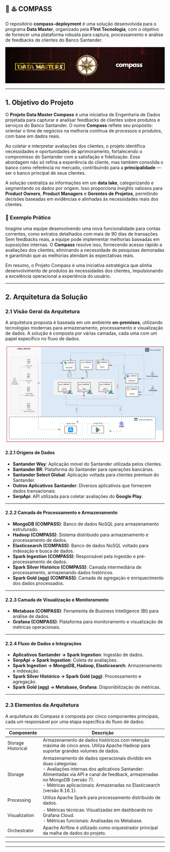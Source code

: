 🧭 ♨️ COMPASS
---

O repositório **compass-deployment** é uma solução desenvolvida para o programa **Data Master**, organizado pela **F1rst Tecnologia**, com o objetivo de fornecer uma plataforma robusta para captura, processamento e análise de feedbacks de clientes do Banco Santander.

![<data-master-compass>](https://github.com/gacarvalho/compass-deployment/blob/main/img/header.png)

---

## 1. Objetivo do Projeto

O **Projeto Data Master Compass** é uma iniciativa de Engenharia de Dados projetada para capturar e analisar feedbacks de clientes sobre produtos e serviços do Banco Santander. O nome **Compass** reflete seu propósito: orientar o time de negócios na melhoria contínua de processos e produtos, com base em dados reais.

Ao coletar e interpretar avaliações dos clientes, o projeto identifica necessidades e oportunidades de aprimoramento, fortalecendo o compromisso do Santander com a satisfação e fidelização. Essa abordagem não só refina a experiência do cliente, mas também consolida o banco como referência no mercado, contribuindo para a **principalidade** — ser o banco principal de seus clientes.

A solução centraliza as informações em um **data lake**, categorizando e segmentando os dados por origem. Isso proporciona insights valiosos para **Product Owners**, **Product Managers** e **Gerentes de Projetos**, permitindo decisões baseadas em evidências e alinhadas às necessidades reais dos clientes.

### 🧭 Exemplo Prático

Imagine uma equipe desenvolvendo uma nova funcionalidade para contas correntes, como extratos detalhados com mais de 90 dias de transações. Sem feedbacks reais, a equipe pode implementar melhorias baseadas em suposições internas. O **Compass** resolve isso, fornecendo acesso rápido a avaliações dos clientes, eliminando a necessidade de pesquisas demoradas e garantindo que as melhorias atendam às expectativas reais.

Em resumo, o Projeto Compass é uma iniciativa estratégica que alinha desenvolvimento de produtos às necessidades dos clientes, impulsionando a excelência operacional a experiência do usuário.

---

## 2. Arquitetura da Solução

### 2.1 Visão Geral da Arquitetura

A arquitetura proposta é baseada em um ambiente **on-premises**, utilizando tecnologias modernas para armazenamento, processamento e visualização de dados. A solução é composta por várias camadas, cada uma com um papel específico no fluxo de dados.

![<arquitetura-data-master-compass>](https://github.com/gacarvalho/compass-deployment/blob/main/img/arquitetura.png)

#### 2.2.1 Origens de Dados

- **Santander Way**: Aplicação móvel do Santander utilizada pelos clientes.
- **Santander BR**: Plataforma do Santander para operações bancárias.
- **Santander Select Global**: Aplicação voltada para clientes premium do Santander.
- **Outros Aplicativos Santander**: Diversos aplicativos que fornecem dados transacionais.
- **SerpApi**: API utilizada para coletar avaliações do **Google Play**.

---

#### 2.2.2 Camada de Processamento e Armazenamento

- **MongoDB (COMPASS)**: Banco de dados NoSQL para armazenamento estruturado.
- **Hadoop (COMPASS)**: Sistema distribuído para armazenamento e processamento de dados.
- **Elasticsearch (COMPASS)**: Banco de dados NoSQL voltado para indexação e busca de dados.
- **Spark Ingestion (COMPASS)**: Responsável pela ingestão e pré-processamento de dados.
- **Spark Silver Histórico (COMPASS)**: Camada intermediária de processamento, armazenando dados históricos.
- **Spark Gold (agg) (COMPASS)**: Camada de agregação e enriquecimento dos dados processados.

---

#### 2.2.3 Camada de Visualização e Monitoramento

- **Metabase (COMPASS)**: Ferramenta de Business Intelligence (BI) para análise de dados.
- **Grafana (COMPASS)**: Plataforma para monitoramento e visualização de métricas operacionais.

---

#### 2.2.4 Fluxo de Dados e Integrações

- **Aplicativos Santander → Spark Ingestion**: Ingestão de dados.
- **SerpApi → Spark Ingestion**: Coleta de avaliações.
- **Spark Ingestion → MongoDB, Hadoop, Elasticsearch**: Armazenamento e indexação.
- **Spark Silver Histórico → Spark Gold (agg)**: Processamento e agregação.
- **Spark Gold (agg) → Metabase, Grafana**: Disponibilização de métricas.


---

### 2.3 Elementos da Arquitetura

A arquitetura do Compass é composta por cinco componentes principais, cada um responsável por uma etapa específica do fluxo de dados:

| **Componente**         | **Descrição**                                                                 |
|-------------------------|-------------------------------------------------------------------------------|
| Storage Historical      | Armazenamento de dados históricos com retenção máxima de cinco anos. Utiliza Apache Hadoop para suportar grandes volumes de dados. |
| Storage                 | Armazenamento de dados operacionais dividido em duas categorias: <br> - Avaliações internas dos aplicativos Santander: Alimentadas via API e canal de feedback, armazenadas no MongoDB (versão 7). <br> - Métricas aplicacionais: Armazenadas no Elasticsearch (versão 8.16.1). |
| Processing              | Utiliza Apache Spark para processamento distribuído de dados.                 |
| Visualization           | - Métricas técnicas: Visualizadas em dashboards no Grafana Cloud. <br> - Métricas funcionais: Analisadas no Metabase. |
| Orchestrator            | Apache Airflow é utilizado como orquestrador principal da malha de dados do projeto. |
---



---


